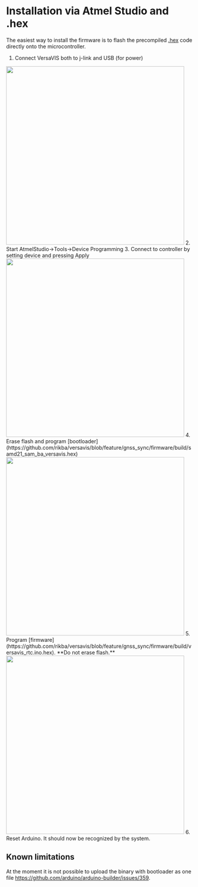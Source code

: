 # Installation via Atmel Studio and .hex
The easiest way to install the firmware is to flash the precompiled [.hex](https://github.com/rikba/versavis/tree/feature/gnss_sync/firmware/build) code directly onto the microcontroller.

1. Connect VersaVIS both to j-link and USB (for power)
<img src="https://lh3.googleusercontent.com/pw/ACtC-3decGAq1C-H6sobutmEmsX56sbpv_QsCljCY8-OLf8roBtur7XhYzavrZLWN_5PGTu4u6wfp3xma5onPxT7z-XFU7COgftvl_dIlkS1djvktARqx3cBWXmvwrvGRirG0jYcswKyxGXN7RrjDnRMEIMJ=w1310-h982-no?authuser=0" width="480">
2. Start AtmelStudio->Tools->Device Programming
3. Connect to controller by setting device and pressing Apply
<img src="https://lh3.googleusercontent.com/pw/ACtC-3ct4yqvjgeYgjDEAIB54owkFV8UGA7rZppGb_1rlTTuoj97Dknn3vRUbfQ7P7jdTTmujqgZU0nEGSzZWRXVpVLR8Pr-fIUJrHp94yAA6_6lTmUFIy7rhyIlcvd2MG5iwvjOoABg6ZnrHyPkODZW3b05=w1535-h772-no?authuser=0" width="480">
4. Erase flash and program [bootloader](https://github.com/rikba/versavis/blob/feature/gnss_sync/firmware/build/samd21_sam_ba_versavis.hex)
<img src="https://lh3.googleusercontent.com/pw/ACtC-3c14hC-yApYa9c4MiOtqt1DvxkUqBIXg_mHwPzyuxuvujSwnJYTWhdcb699UdUOS-gBWFO6FZS53xku1YarGqAG01bYqcs24I5zsO_Fj0NKLxAHt36Sabo4kc7NhsM0KuaDgrCxA49ELMMKzgywGP3s=w1532-h779-no?authuser=0" width="480">
5. Program [firmware](https://github.com/rikba/versavis/blob/feature/gnss_sync/firmware/build/versavis_rtc.ino.hex). **Do not erase flash.**
<img src="https://lh3.googleusercontent.com/pw/ACtC-3eT89OY5lqtHjehr4w7I9veWCVw9UyBbXR9k9N-OsImobqUZxiwXccaGnPK4FZ2JwOwC5PXJQjJK2Cac7BKrHrKPejn2pnofym8hTOZIyddU_f66g-lfn2Z0bAO3iWTIQdrgaTiqk876UMVQC3m78rW=w1537-h778-no?authuser=0" width="480">
6. Reset Arduino. It should now be recognized by the system.

## Known limitations
At the moment it is not possible to upload the binary with bootloader as one file https://github.com/arduino/arduino-builder/issues/359.
